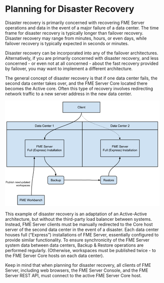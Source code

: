 # Planning for Disaster Recovery #

<!--must update this section-->

Disaster recovery is primarily concerned with recovering FME Server operations and data in the event of a major failure of a data center. The time frame for disaster recovery is typically longer than failover recovery. Disaster recovery may range from minutes, hours, or even days, while failover recovery is typically expected in seconds or minutes.

Disaster recovery can be incorporated into any of the failover architectures. Alternatively, if you are primarily concerned with disaster recovery, and less concerned - or even not at all concerned - about the fast recovery provided by failover, you may want to implement a different architecture.

The general concept of disaster recovery is that if one data center fails, the second data center takes over, and the FME Server Core located there becomes the Active core.  Often this type of recovery involves redirecting network traffic to a new server address in the new data center.

![](./Images/1.008.DisasterRecovery.png)

This example of disaster recovery is an adaptation of an Active-Active architecture, but without the third-party load balancer between systems. Instead, FME Server clients must be manually redirected to the Core host server of the second data center in the event of a disaster. Each data center houses full (“Express”) installations of FME Server, essentially configured to provide similar functionality. To ensure synchronicity of the FME Server system data between data centers, Backup & Restore operations are performed regularly. (Otherwise, workspaces must be published twice - to the FME Server Core hosts on each data center).

Keep in mind that when planning for disaster recovery, all clients of FME Server, including web browsers, the FME Server Console, and the FME Server REST API, must connect to the active FME Server Core host.
